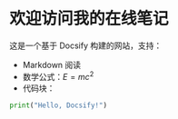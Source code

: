# 欢迎访问我的在线笔记

这是一个基于 Docsify 构建的网站，支持：
- Markdown 阅读
- 数学公式：$E=mc^2$
- 代码块：

```python
print("Hello, Docsify!")
```

